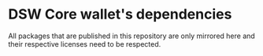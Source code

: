 # DSW Core wallet's dependencies
All packages that are published in this repository are only mirrored here and their respective licenses need to be respected.
